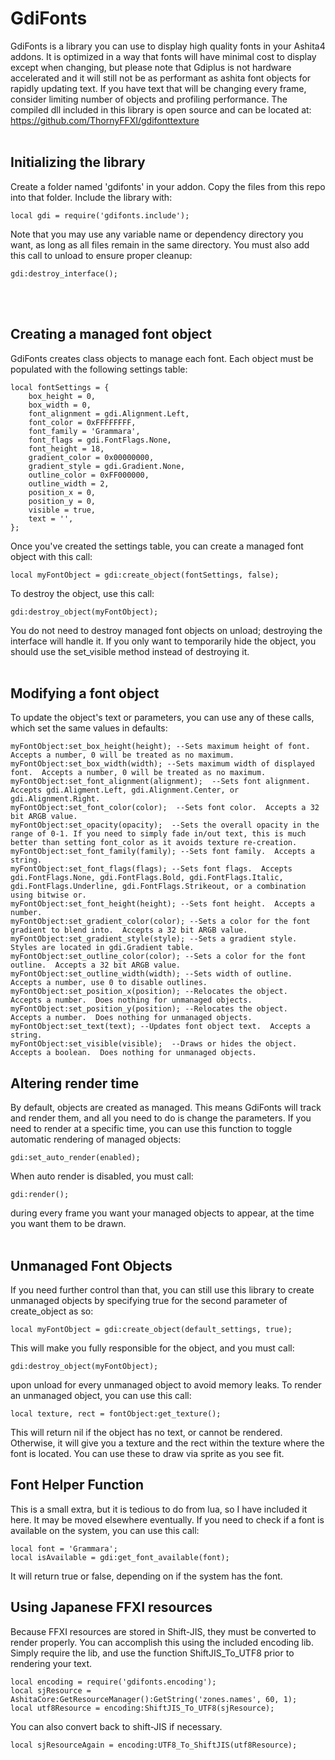 # GdiFonts
GdiFonts is a library you can use to display high quality fonts in your Ashita4 addons.  It is optimized
in a way that fonts will have minimal cost to display except when changing, but please note that Gdiplus is
not hardware accelerated and it will still not be as performant as ashita font objects for rapidly updating text.
If you have text that will be changing every frame, consider limiting number of objects and profiling performance.
The compiled dll included in this library is open source and can be located at:<br>
https://github.com/ThornyFFXI/gdifonttexture
<br><br>

## Initializing the library
Create a folder named 'gdifonts' in your addon.  Copy the files from this repo into that folder.  Include the library
with:
```
local gdi = require('gdifonts.include');
```
Note that you may use any variable name or dependency directory you want, as long as all files remain in the same directory.
You must also add this call to unload to ensure proper cleanup:
```
gdi:destroy_interface();
```
<br><br>

## Creating a managed font object
GdiFonts creates class objects to manage each font.  Each object must be populated with the following settings table:
```
local fontSettings = {
    box_height = 0,
    box_width = 0,
    font_alignment = gdi.Alignment.Left,
    font_color = 0xFFFFFFFF,
    font_family = 'Grammara',
    font_flags = gdi.FontFlags.None,
    font_height = 18,
    gradient_color = 0x00000000,
    gradient_style = gdi.Gradient.None,
    outline_color = 0xFF000000,
    outline_width = 2,
    position_x = 0,
    position_y = 0,
    visible = true,
    text = '',
};
```
Once you've created the settings table, you can create a managed font object with this call:
```
local myFontObject = gdi:create_object(fontSettings, false);
```
To destroy the object, use this call:
```
gdi:destroy_object(myFontObject);
```
You do not need to destroy managed font objects on unload; destroying the interface will handle it.
If you only want to temporarily hide the object, you should use the set_visible method instead of destroying it.<br><br>


## Modifying a font object
To update the object's text or parameters, you can use any of these calls, which set the same values in defaults:
```
myFontObject:set_box_height(height); --Sets maximum height of font.  Accepts a number, 0 will be treated as no maximum.
myFontObject:set_box_width(width); --Sets maximum width of displayed font.  Accepts a number, 0 will be treated as no maximum.
myFontObject:set_font_alignment(alignment);  --Sets font alignment.  Accepts gdi.Aligment.Left, gdi.Alignment.Center, or gdi.Alignment.Right.
myFontObject:set_font_color(color);  --Sets font color.  Accepts a 32 bit ARGB value.
myFontObject:set_opacity(opacity);  --Sets the overall opacity in the range of 0-1. If you need to simply fade in/out text, this is much better than setting font_color as it avoids texture re-creation.
myFontObject:set_font_family(family); --Sets font family.  Accepts a string.
myFontObject:set_font_flags(flags); --Sets font flags.  Accepts gdi.FontFlags.None, gdi.FontFlags.Bold, gdi.FontFlags.Italic, gdi.FontFlags.Underline, gdi.FontFlags.Strikeout, or a combination using bitwise or.
myFontObject:set_font_height(height); --Sets font height.  Accepts a number.
myFontObject:set_gradient_color(color); --Sets a color for the font gradient to blend into.  Accepts a 32 bit ARGB value.
myFontObject:set_gradient_style(style); --Sets a gradient style.  Styles are located in gdi.Gradient table.
myFontObject:set_outline_color(color); --Sets a color for the font outline.  Accepts a 32 bit ARGB value.
myFontObject:set_outline_width(width); --Sets width of outline.  Accepts a number, use 0 to disable outlines.
myFontObject:set_position_x(position); --Relocates the object.  Accepts a number.  Does nothing for unmanaged objects.
myFontObject:set_position_y(position); --Relocates the object.  Accepts a number.  Does nothing for unmanaged objects.
myFontObject:set_text(text); --Updates font object text.  Accepts a string.
myFontObject:set_visible(visible);  --Draws or hides the object.  Accepts a boolean.  Does nothing for unmanaged objects.
```

## Altering render time
By default, objects are created as managed.  This means GdiFonts will track and render them, and all you need to do is change the parameters.
If you need to render at a specific time, you can use this function to toggle automatic rendering of managed objects:
```
gdi:set_auto_render(enabled);
```
When auto render is disabled, you must call:
```
gdi:render();
```
during every frame you want your managed objects to appear, at the time you want them to be drawn.<br><br>

## Unmanaged Font Objects
If you need further control than that, you can still use this library to create unmanaged objects by specifying true for the second parameter of
create_object as so:
```
local myFontObject = gdi:create_object(default_settings, true);
```
This will make you fully responsible for the object, and you must call:
```
gdi:destroy_object(myFontObject);
```
upon unload for every unmanaged object to avoid memory leaks.  To render an unmanaged object, you can use this call:
```
local texture, rect = fontObject:get_texture();
```
This will return nil if the object has no text, or cannot be rendered.  Otherwise, it will give you a texture and the rect within the texture where the font is located.  You can use these to draw via sprite as you see fit.

## Font Helper Function
This is a small extra, but it is tedious to do from lua, so I have included it here.  It may be moved elsewhere eventually.
If you need to check if a font is available on the system, you can use this call:
```
local font = 'Grammara';
local isAvailable = gdi:get_font_available(font);
```
It will return true or false, depending on if the system has the font.

## Using Japanese FFXI resources
Because FFXI resources are stored in Shift-JIS, they must be converted to render properly.  You can accomplish this using the included encoding lib.  Simply require the lib, and use the function ShiftJIS_To_UTF8 prior to rendering your text.
```
local encoding = require('gdifonts.encoding');
local sjResource = AshitaCore:GetResourceManager():GetString('zones.names', 60, 1);
local utf8Resource = encoding:ShiftJIS_To_UTF8(sjResource);
```

You can also convert back to shift-JIS if necessary.
```
local sjResourceAgain = encoding:UTF8_To_ShiftJIS(utf8Resource);
```